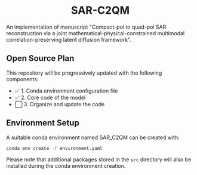 <div align="center">
  
# SAR-C2QM

</div>

An implementation of manuscript "Compact-pol to quad-pol SAR reconstruction via a joint mathematical-physical-constrained multimodal correlation-preserving latent diffusion framework".

## Open Source Plan

This repository will be progressively updated with the following components:

- ✅ 1. Conda environment configuration file
- ✅ 2. Core code of the model
- ⬜ 3. Organize and update the code

## Environment Setup

A suitable conda environment named SAR_C2QM can be created with:

```bash
conda env create -f environment.yaml
`````

Please note that additional packages stored in the `src` directory will also be installed during the conda environment creation.
